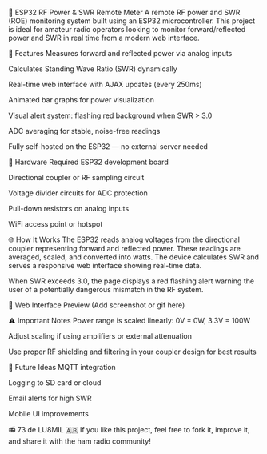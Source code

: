 📡 ESP32 RF Power & SWR Remote Meter
A remote RF power and SWR (ROE) monitoring system built using an ESP32 microcontroller. This project is ideal for amateur radio operators looking to monitor forward/reflected power and SWR in real time from a modern web interface.

🔧 Features
Measures forward and reflected power via analog inputs

Calculates Standing Wave Ratio (SWR) dynamically

Real-time web interface with AJAX updates (every 250ms)

Animated bar graphs for power visualization

Visual alert system: flashing red background when SWR > 3.0

ADC averaging for stable, noise-free readings

Fully self-hosted on the ESP32 — no external server needed

📶 Hardware Required
ESP32 development board

Directional coupler or RF sampling circuit

Voltage divider circuits for ADC protection

Pull-down resistors on analog inputs

WiFi access point or hotspot

🌐 How It Works
The ESP32 reads analog voltages from the directional coupler representing forward and reflected power. These readings are averaged, scaled, and converted into watts. The device calculates SWR and serves a responsive web interface showing real-time data.

When SWR exceeds 3.0, the page displays a red flashing alert warning the user of a potentially dangerous mismatch in the RF system.

📸 Web Interface Preview
(Add screenshot or gif here)

⚠️ Important Notes
Power range is scaled linearly: 0V = 0W, 3.3V = 100W

Adjust scaling if using amplifiers or external attenuation

Use proper RF shielding and filtering in your coupler design for best results

🧰 Future Ideas
MQTT integration

Logging to SD card or cloud

Email alerts for high SWR

Mobile UI improvements

📻 73 de LU8MIL 🇦🇷
If you like this project, feel free to fork it, improve it, and share it with the ham radio community!

